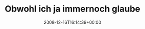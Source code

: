 ---
retweeted: false
source: <a href="http://twitter.com" rel="nofollow">Twitter Web Client</a>
entities:
  hashtags:
  - text: 30STM
    indices:
    - '35'
    - '41'
  - text: kannmannixsagen
    indices:
    - '107'
    - '123'
  symbols: []
  user_mentions: []
  urls: []
display_text_range:
- '0'
- '123'
favorite_count: '0'
id_str: '1060863460'
truncated: false
retweet_count: '0'
id: '1060863460'
created_at: Tue Dec 16 16:14:39 +0000 2008
favorited: false
full_text: 'Obwohl ich ja immernoch glaube das #30STM vor allem durch Jared Leto ziehen,
  die Musik ist wirklich gut... #kannmannixsagen'
lang: de
tags:
- 30STM
- kannmannixsagen
- pesos:twitter
date: '2008-12-16T16:14:39+00:00'
src: https://twitter.com/bascht/status/1060863460
original_url: https://twitter.com/bascht/status/1060863460
type: twitter_tweet
text: 'Obwohl ich ja immernoch glaube das #30STM vor allem durch Jared Leto ziehen,
  die Musik ist wirklich gut... #kannmannixsagen'
title: 'Obwohl ich ja immernoch glaube '

---